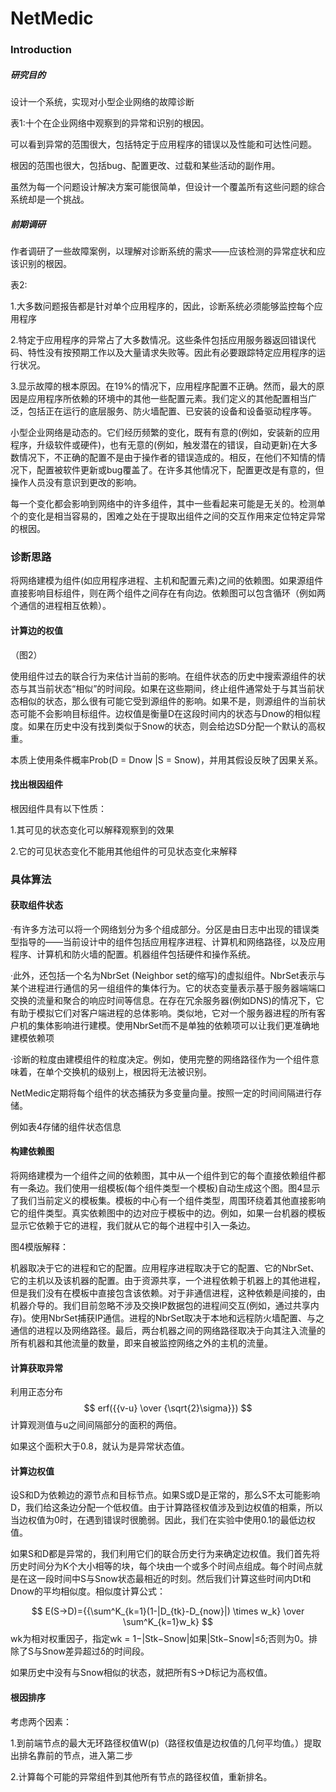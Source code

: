 # NetMedic

### Introduction

##### 研究目的

设计一个系统，实现对小型企业网络的故障诊断

表1:十个在企业网络中观察到的异常和识别的根因。

可以看到异常的范围很大，包括特定于应用程序的错误以及性能和可达性问题。

根因的范围也很大，包括bug、配置更改、过载和某些活动的副作用。

虽然为每一个问题设计解决方案可能很简单，但设计一个覆盖所有这些问题的综合系统却是一个挑战。

##### 前期调研

作者调研了一些故障案例，以理解对诊断系统的需求——应该检测的异常症状和应该识别的根因。

表2:

1.大多数问题报告都是针对单个应用程序的，因此，诊断系统必须能够监控每个应用程序

2.特定于应用程序的异常占了大多数情况。这些条件包括应用服务器返回错误代码、特性没有按预期工作以及大量请求失败等。因此有必要跟踪特定应用程序的运行状况。

3.显示故障的根本原因。在19%的情况下，应用程序配置不正确。然而，最大的原因是应用程序所依赖的环境中的其他一些配置元素。我们定义的其他配置相当广泛，包括正在运行的底层服务、防火墙配置、已安装的设备和设备驱动程序等。



小型企业网络是动态的。它们经历频繁的变化，既有有意的(例如，安装新的应用程序，升级软件或硬件)，也有无意的(例如，触发潜在的错误，自动更新)在大多数情况下，不正确的配置不是由于操作者的错误造成的。相反，在他们不知情的情况下，配置被软件更新或bug覆盖了。在许多其他情况下，配置更改是有意的，但操作人员没有意识到更改的影响。

每一个变化都会影响到网络中的许多组件，其中一些看起来可能是无关的。检测单个的变化是相当容易的，困难之处在于提取出组件之间的交互作用来定位特定异常的根因。



### 诊断思路

将网络建模为组件(如应用程序进程、主机和配置元素)之间的依赖图。如果源组件直接影响目标组件，则在两个组件之间存在有向边。依赖图可以包含循环（例如两个通信的进程相互依赖）。

#### 计算边的权值

（图2）

使用组件过去的联合行为来估计当前的影响。在组件状态的历史中搜索源组件的状态与其当前状态“相似”的时间段。如果在这些期间，终止组件通常处于与其当前状态相似的状态，那么很有可能它受到源组件的影响。如果不是，则源组件的当前状态可能不会影响目标组件。边权值是衡量D在这段时间内的状态与Dnow的相似程度。如果在历史中没有找到类似于Snow的状态，则会给边SD分配一个默认的高权重。

本质上使用条件概率Prob(D = Dnow |S = Snow)，并用其假设反映了因果关系。

#### 找出根因组件

根因组件具有以下性质：

1.其可见的状态变化可以解释观察到的效果

2.它的可见状态变化不能用其他组件的可见状态变化来解释

### 具体算法

#### 获取组件状态

·有许多方法可以将一个网络划分为多个组成部分。分区是由日志中出现的错误类型指导的——当前设计中的组件包括应用程序进程、计算机和网络路径，以及应用程序、计算机和防火墙的配置。机器组件包括硬件和操作系统。

·此外，还包括一个名为NbrSet (Neighbor set的缩写)的虚拟组件。NbrSet表示与某个进程进行通信的另一组组件的集体行为。它的状态变量表示基于服务器端端口交换的流量和聚合的响应时间等信息。在存在冗余服务器(例如DNS)的情况下，它有助于模拟它们对客户端进程的总体影响。类似地，它对一个服务器进程的所有客户机的集体影响进行建模。使用NbrSet而不是单独的依赖项可以让我们更准确地建模依赖项

·诊断的粒度由建模组件的粒度决定。例如，使用完整的网络路径作为一个组件意味着，在单个交换机的级别上，根因将无法被识别。

NetMedic定期将每个组件的状态捕获为多变量向量。按照一定的时间间隔进行存储。

例如表4存储的组件状态信息

#### 构建依赖图

将网络建模为一个组件之间的依赖图，其中从一个组件到它的每个直接依赖组件都有一条边。我们使用一组模板(每个组件类型一个模板)自动生成这个图。图4显示了我们当前定义的模板集。模板的中心有一个组件类型，周围环绕着其他直接影响它的组件类型。真实依赖图中的边对应于模板中的边。例如，如果一台机器的模板显示它依赖于它的进程，我们就从它的每个进程中引入一条边。

图4模版解释：

机器取决于它的进程和它的配置。应用程序进程取决于它的配置、它的NbrSet、它的主机以及该机器的配置。由于资源共享，一个进程依赖于机器上的其他进程，但是我们没有在模板中直接包含该依赖。对于非通信进程，这种依赖是间接的，由机器介导的。我们目前忽略不涉及交换IP数据包的进程间交互(例如，通过共享内存)。使用NbrSet捕获IP通信。进程的NbrSet取决于本地和远程防火墙配置、与之通信的进程以及网络路径。最后，两台机器之间的网络路径取决于向其注入流量的所有机器和其他流量的数量，即来自被监控网络之外的主机的流量。

#### 计算获取异常

利用正态分布
$$
erf({{v-u} \over {\sqrt{2}\sigma}})
$$
计算观测值与u之间间隔部分的面积的两倍。

如果这个面积大于0.8，就认为是异常状态值。

#### 计算边权值

设S和D为依赖边的源节点和目标节点。如果S或D是正常的，那么S不太可能影响D，我们给这条边分配一个低权值。由于计算路径权值涉及到边权值的相乘，所以当边权值为0时，在遇到错误时很脆弱。因此，我们在实验中使用0.1的最低边权值。

如果S和D都是异常的，我们利用它们的联合历史行为来确定边权值。我们首先将历史时间分为K个大小相等的块，每个块由一个或多个时间点组成。每个时间点就是在这一段时间中S与Snow状态最相近的时刻。然后我们计算这些时间内Dt和Dnow的平均相似度。相似度计算公式：


$$
E(S->D)={{\sum^K_{k=1}(1-|D_{tk}-D_{now}|) \times w_k} \over \sum^K_{k=1}w_k}
$$
wk为相对权重因子，指定wk = 1−|Stk−Snow|如果|Stk−Snow|≤δ;否则为0。排除了S与Snow差异超过δ的时间段。

如果历史中没有与Snow相似的状态，就把所有S->D标记为高权值。

#### 根因排序

考虑两个因素：

1.到前端节点的最大无环路径权值W(p)（路径权值是边权值的几何平均值。）提取出排名靠前的节点，进入第二步

2.计算每个可能的异常组件到其他所有节点的路径权值，重新排名。